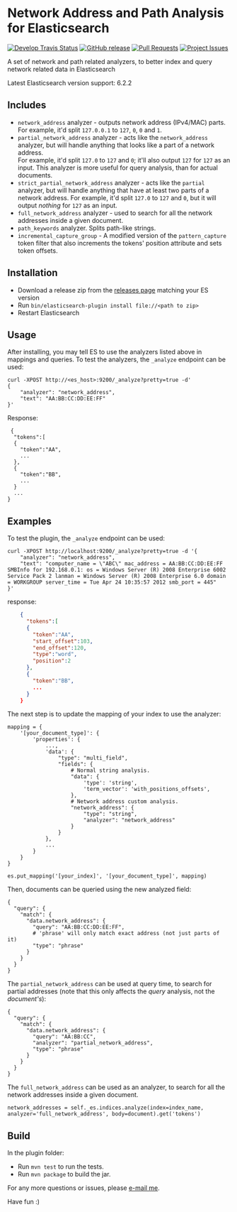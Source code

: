 Network Address and Path Analysis for Elasticsearch
===================================================
[![Develop Travis Status](https://img.shields.io/travis/ofir123/elasticsearch-network-analysis/develop.svg)](https://travis-ci.org/ofir123/elasticsearch-network-analysis) 
[![GitHub release](https://img.shields.io/github/release/ofir123/elasticsearch-network-analysis.svg)](https://github.com/ofir123/elasticsearch-network-analysis/releases) 
[![Pull Requests](https://img.shields.io/github/issues-pr-raw/ofir123/elasticsearch-network-analysis.svg)](https://github.com/ofir123/elasticsearch-network-analysis/pulls)
[![Project Issues](https://img.shields.io/github/issues-raw/ofir123/elasticsearch-network-analysis.svg)](https://github.com/ofir123/elasticsearch-network-analysis/issues)
 
A set of network and path related analyzers, to better index and query network related data in Elasticsearch

Latest Elasticsearch version support: 6.2.2 
 
## Includes

- `network_address` analyzer - outputs network address (IPv4/MAC) parts. For example, it'd split `127.0.0.1` to `127`, `0`, `0` and `1`.
- `partial_network_address` analyzer - acts like the `network_address` analyzer, but will handle anything that looks like a part of a network address.  
For example, it'd split `127.0` to `127` and `0`; it'll also output `127` for `127` as an input. This analyzer is more useful for query analysis, than for actual documents.
- `strict_partial_network_address` analyzer - acts like the `partial` analyzer, but will handle anything that have at least two parts of a network address.
For example, it'd split `127.0` to `127` and `0`, but it will output *nothing* for `127` as an input.
- `full_network_address` analyzer - used to search for all the network addresses inside a given document.
- `path_keywords` analyzer. Splits path-like strings.  
- `incremental_capture_group` - A modified version of the `pattern_capture` token filter that also increments the tokens' position attribute and sets token offsets.

## Installation
- Download a release zip from the [releases page](https://github.com/ofir123/elasticsearch-network-analysis/releases) matching your ES version
- Run `bin/elasticsearch-plugin install file://<path to zip>` 
- Restart Elasticsearch 

## Usage

After installing, you may tell ES to use the analyzers listed above in mappings and queries.
To test the analyzers, the `_analyze` endpoint can be used:

    curl -XPOST http://<es_host>:9200/_analyze?pretty=true -d'
    {
        "analyzer": "network_address",
        "text": "AA:BB:CC:DD:EE:FF"
    }'
    
 Response:
     
     {
      "tokens":[
      {
        "token":"AA",
        ...
      },
      {
        "token":"BB",
        ...
      }
      ...
    }

## Examples

To test the plugin, the `_analyze` endpoint can be used:

    curl -XPOST http://localhost:9200/_analyze?pretty=true -d '{
        "analyzer": "network_address",
        "text": "computer_name = \"ABC\" mac_address = AA:BB:CC:DD:EE:FF SMBInfo for 192.168.0.1: os = Windows Server (R) 2008 Enterprise 6002 Service Pack 2 lanman = Windows Server (R) 2008 Enterprise 6.0 domain = WORKGROUP server_time = Tue Apr 24 10:35:57 2012 smb_port = 445"
    }'

 response:

```json
	{
	  "tokens":[
	  {
		"token":"AA",
		"start_offset":103,
		"end_offset":120,
		"type":"word",
		"position":2
	  },
	  {
		"token":"BB",
		...
	  }
	}
```

The next step is to update the mapping of your index to use the analyzer:

	mapping = {
		'[your_document_type]': {
			'properties': {
				...,
				'data': {
					"type": "multi_field",
					"fields": {
						# Normal string analysis. 
						"data": {
							'type': 'string',
							'term_vector': 'with_positions_offsets',
						},
						# Network address custom analysis.
						"network_address": {
							"type": "string",
							"analyzer": "network_address"
						}
					}
				},
				...
			}
		}
	}

	es.put_mapping('[your_index]', '[your_document_type]', mapping)

Then, documents can be queried using the new analyzed field:

	{
	  "query": {
		"match": {
		  "data.network_address": {
			"query": "AA:BB:CC:DD:EE:FF",
			# 'phrase' will only match exact address (not just parts of it)
			"type": "phrase"
		  }
		}
	  }
	}

The `partial_network_address` can be used at query time, to search for partial addresses (note that this only affects the *query* analysis, not the *document's*):

	{
	  "query": {
		"match": {
		  "data.network_address": {
			"query": "AA:BB:CC",
			"analyzer": "partial_network_address",
			"type": "phrase"
		  }
		}
	  }
	}
	
The `full_network_address` can be used as an analyzer, to search for all the network addresses inside a given document.

	network_addresses = self._es.indices.analyze(index=index_name, analyzer='full_network_address', body=document).get('tokens')

## Build

In the plugin folder:
- Run `mvn test` to run the tests.
- Run `mvn package` to build the jar.


For any more questions or issues, please [e-mail me](mailto:ofirbrukner@gmail.com).

Have fun :)
